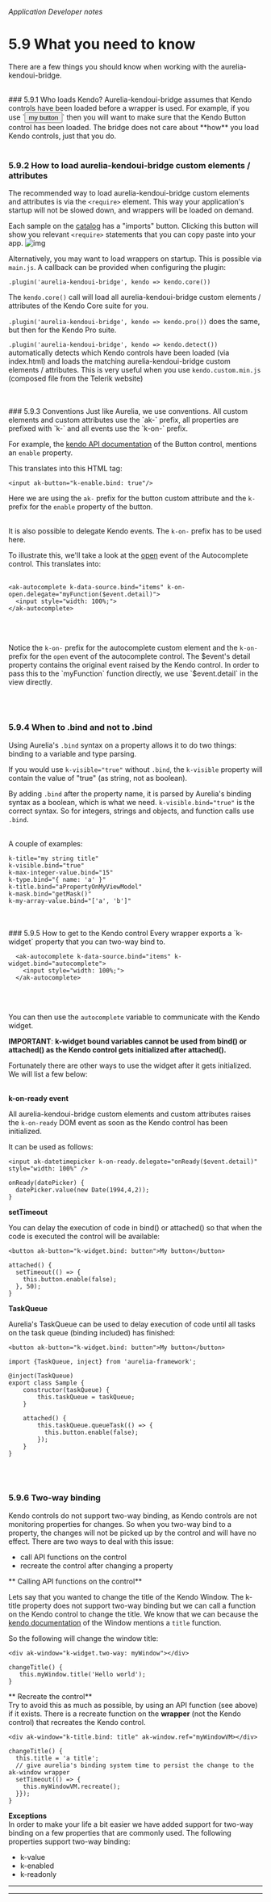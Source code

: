 _Application Developer notes_
# 5.9 What you need to know
There are a few things you should know when working with the aurelia-kendoui-bridge.

<br>
### 5.9.1 Who loads Kendo?
Aurelia-kendoui-bridge assumes that Kendo controls have been loaded before a wrapper is used. For example, if you use `<button ak-button>my button</button>` then you will want to make sure that the Kendo Button control has been loaded. The bridge does not care about **how** you load Kendo controls, just that you do.

<br>
<br>

### 5.9.2 How to load aurelia-kendoui-bridge custom elements / attributes
The recommended way to load aurelia-kendoui-bridge custom elements and attributes is via the `<require>` element. This way your application's startup will not be slowed down, and wrappers will be loaded on demand. 

Each sample on the [catalog](http://aurelia-ui-toolkits.github.io/demo-kendo/) has a "imports" button. Clicking this button will show you relevant `<require>` statements that you can copy paste into your app.
![img](http://i.imgur.com/IPLbhFR.png)

Alternatively, you may want to load wrappers on startup. This is possible via `main.js`. A callback can be provided when configuring the plugin:

`.plugin('aurelia-kendoui-bridge', kendo => kendo.core())`

The `kendo.core()` call will load all aurelia-kendoui-bridge custom elements / attributes of the Kendo Core suite for you.

`.plugin('aurelia-kendoui-bridge', kendo => kendo.pro())` does the same, but then for the Kendo Pro suite.

`.plugin('aurelia-kendoui-bridge', kendo => kendo.detect())` automatically detects which Kendo controls have been loaded (via index.html) and loads the matching aurelia-kendoui-bridge custom elements / attributes. This is very useful when you use `kendo.custom.min.js` (composed file from the Telerik website)

<br>
<br>
### 5.9.3 Conventions
Just like Aurelia, we use conventions. All custom elements and custom attributes use the `ak-` prefix, all properties are prefixed with `k-` and all events use the `k-on-` prefix.

For example, the [kendo API documentation](http://docs.telerik.com/kendo-ui/api/javascript/ui/button#configuration-enable) of the Button control, mentions an `enable` property.

This translates into this HTML tag:

    <input ak-button="k-enable.bind: true"/>

Here we are using the `ak-` prefix for the button custom attribute and the `k-` prefix for the `enable` property of the button.
<br><br>

It is also possible to delegate Kendo events. The `k-on-` prefix has to be used here.

To illustrate this, we'll take a look at the [open](http://docs.telerik.com/kendo-ui/api/javascript/ui/autocomplete#events-open) event of the Autocomplete control. This translates into:
<br><br>

    <ak-autocomplete k-data-source.bind="items" k-on-open.delegate="myFunction($event.detail)">
      <input style="width: 100%;">
    </ak-autocomplete>
    
<br><br>

Notice the `k-on-` prefix for the autocomplete custom element and the `k-on-` prefix for the `open` event of the autocomplete control. The $event's detail property contains the original event raised by the Kendo control. In order to pass this to the `myFunction` function directly, we use `$event.detail` in the view directly.

<br>
<br>

### 5.9.4 When to .bind and not to .bind
Using Aurelia's `.bind` syntax on a property allows it to do two things: binding to a variable and type parsing.
<br>

If you would use `k-visible="true"` without `.bind`, the `k-visible` property will contain the value of "true" (as string, not as boolean).
<br>

By adding `.bind` after the property name, it is parsed by Aurelia's binding syntax as a boolean, which is what we need. `k-visible.bind="true"` is the correct syntax. So for integers, strings and objects, and function calls use `.bind`.
<br><br>

A couple of examples:

	k-title="my string title"
	k-visible.bind="true"
	k-max-integer-value.bind="15"
	k-type.bind="{ name: 'a' }"
	k-title.bind="aPropertyOnMyViewModel"
    k-mask.bind="getMask()"
	k-my-array-value.bind="['a', 'b']"
<br>
<br>
### 5.9.5 How to get to the Kendo control
Every wrapper exports a `k-widget` property that you can two-way bind to.

      <ak-autocomplete k-data-source.bind="items" k-widget.bind="autocomplete">
        <input style="width: 100%;">
      </ak-autocomplete>
<br><br>

You can then use the `autocomplete` variable to communicate with the Kendo widget.

**IMPORTANT**: **k-widget bound variables cannot be used from bind() or attached() as the Kendo control gets initialized after attached().**

Fortunately there are other ways to use the widget after it gets initialized. We will list a few below:
<br><br>

**k-on-ready event**

All aurelia-kendoui-bridge custom elements and custom attributes raises the `k-on-ready` DOM event as soon as the Kendo control has been initialized.

It can be used as follows:
```
<input ak-datetimepicker k-on-ready.delegate="onReady($event.detail)" style="width: 100%" />

onReady(datePicker) {
  datePicker.value(new Date(1994,4,2));
}
```

**setTimeout**

You can delay the execution of code in bind() or attached() so that when the code is executed the control will be available:
```
<button ak-button="k-widget.bind: button">My button</button>

attached() {
  setTimeout(() => {
    this.button.enable(false);
  }, 50);
}
```


**TaskQueue**  

Aurelia's TaskQueue can be used to delay execution of code until all tasks on the task queue (binding included) has finished:

    <button ak-button="k-widget.bind: button">My button</button>

	import {TaskQueue, inject} from 'aurelia-framework';

	@inject(TaskQueue)
	export class Sample {
		constructor(taskQueue) {
			this.taskQueue = taskQueue;
		}

		attached() {
			this.taskQueue.queueTask(() => {
			  this.button.enable(false);
			});
		}
	}


<br>
<br>

### 5.9.6 Two-way binding
Kendo controls do not support two-way binding, as Kendo controls are not monitoring properties for changes. So when you two-way bind to a property, the changes will not be picked up by the control and will have no effect. There are two ways to deal with this issue:

- call API functions on the control
- recreate the control after changing a property

** Calling API functions on the control**  

Lets say that you wanted to change the title of the Kendo Window. The k-title property does not support two-way binding but we can call a function on the Kendo control to change the title. We know that we can because the [kendo documentation](http://docs.telerik.com/kendo-ui/api/javascript/ui/window#methods) of the Window mentions a `title` function.

So the following will change the window title:
```
<div ak-window="k-widget.two-way: myWindow"></div>

changeTitle() {
   this.myWindow.title('Hello world');
}
```

** Recreate the control**  
Try to avoid this as much as possible, by using an API function (see above) if it exists. There is a recreate function on the **wrapper** (not the Kendo control) that recreates the Kendo control. 

```
<div ak-window="k-title.bind: title" ak-window.ref="myWindowVM></div>

changeTitle() {
  this.title = 'a title';
  // give aurelia's binding system time to persist the change to the ak-window wrapper
  setTimeout(() => {
    this.myWindowVM.recreate();
  }});
}
```

 
**Exceptions**  
In order to make your life a bit easier we have added support for two-way binding on a few properties that are commonly used. The following properties support two-way binding:

- k-value
- k-enabled
- k-readonly

***
***